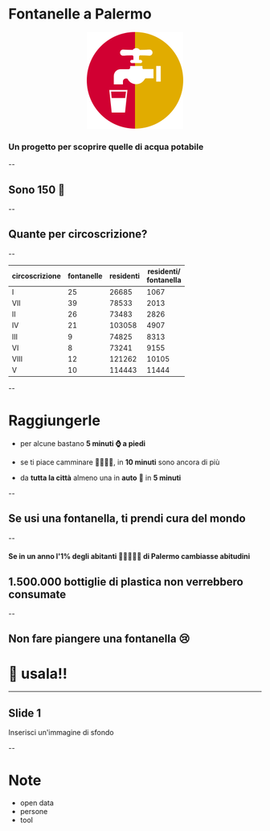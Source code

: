 <!-- .slide: data-background="#136CE9" -->
# Fontanelle a Palermo

<div align="center">
<img src="./imgs/fontanelleAPalermo_logo.png" style="background:none; border:none; box-shadow:none;">
</div>

### Un progetto per scoprire quelle di acqua potabile

--

<!-- .slide: data-background="./imgs/mappaBase.jpg" data-background-transition="zoom" -->

## Sono 150 🧮
<!-- .element: class="fragment grow highlight-orange" -->



--

<!-- .slide: data-background="./imgs/mappaConteggiCirc.jpg" data-background-transition="zoom" data-state="tabella" -->
## Quante per circoscrizione?

--

<!-- .slide: data-background="./imgs/mappaConteggiCirc.jpg"  data-state="tabella" -->

| circoscrizione | fontanelle | residenti | residenti/<br>fontanella |
| --- | --- | --- | --- |
| I | 25 | 26685 | 1067 |
| VII | 39 | 78533 | 2013 |
| II | 26 | 73483 | 2826 |
| IV | 21 | 103058 | 4907 |
| III | 9 | 74825 | 8313 |
| VI | 8 | 73241 | 9155 |
| VIII | 12 | 121262 | 10105 |
| V | 10 | 114443 | 11444 |

--

<!-- .slide: data-background="#136CE9" data-state="lista" -->

# Raggiungerle

<div>

<!-- .element: class="fragment" -->
- per alcune bastano **5 minuti ⌚ a piedi**<!-- .element: class="fragment highlight-verde" -->
</div>

<div>

<!-- .element: class="fragment"  -->
- se ti piace camminare 🚶‍♀️🚶‍♂️, in **10 minuti** sono ancora di più<!-- .element: class="fragment highlight-verde grow" -->
</div>

<div>

<!-- .element: class="fragment"  -->
- da **tutta la città** almeno una in **auto** 🚗<!-- .element: class="fragment highlight-verde grow" --> in **5 minuti**<!-- .element: class="fragment highlight-verde grow" -->
</div>


--

<!-- .slide: data-background="./imgs/bottiglie.jpg" data-background-transition="zoom" data-state="titolo" -->

## Se usi una fontanella, ti prendi cura del mondo

--

<!-- .slide: data-background="#136CE9" -->

#### Se in un anno l'1% degli abitanti 🧑‍🤝‍🧑‍🤝‍🧑 di Palermo cambiasse abitudini

## 1.500.000 bottiglie di plastica non verrebbero consumate<!-- .element: class="fragment grow" -->

--

<!-- .slide: data-background="./imgs/goccieFontana.gif"  data-state="usala" -->

## Non fare piangere una fontanella 😢<!-- .element: class="fragment" -->

# 🙏 usala!!<!-- .element: class="fragment" -->


---

<!-- .slide: data-background="./imgs/background_01.jpeg" data-background-transition="zoom" -->

## Slide 1

Inserisci un'immagine di sfondo

--

# Note

- open data
- persone
- tool
